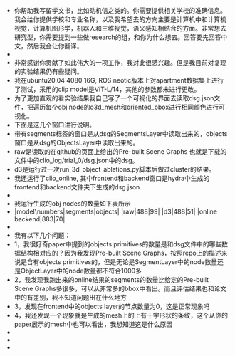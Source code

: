 - 你帮助我写留学文书，比如动机信之类的。你需要提供相关学校的准确信息。我会给你提供学校和专业名称，以及我希望去的方向主要是计算机中和计算机视觉，计算机图形学，机器人和三维视觉，语义感知相结合的方面。非常想去研究型，你需要提到一些做research的组，和你为什么想去。回答要先回答中文，然后我会让你翻译。
-
- 非常感谢你贡献了如此伟大的一项工作，我对此很感兴趣。但是我目前对复现的实验结果仍有些疑问。
- 我在ubuntu20.04 4080 16G, ROS neotic版本上对apartment数据集上进行了测试，采用的clip model是ViT-L/14，其他的参数都未进行更改。
- 为了更加直观的看实验结果我自己写了一个可视化的界面去读取dsg.json文件，把遍历每个obj node的o3d_mesh和oriented_bbox进行相同颜色进行可视化。
- 下面是这几个窗口进行说明。
- 带有segments标签的窗口是从dsg的SegmentsLayer中读取出来的，objects窗口是从dsg的ObjectsLayer中读取出来的。
- raw是读取的在github的页面上给出的Pre-built Scene Graphs 也就是下载的文件中的clio_log/trial_0/dsg.json中的dsg。
- d3是运行过一次run_3d_object_ablations.py脚本后做过cluster的结果。
- 我还运行了clio_online, 其中frontend和backend窗口是hydra中生成的frontend和backend文件夹下生成的dsg.json
-
- 我运行生成的obj nodes的数量如下表所示
- |model\\numbers|segments|objects|
  |raw|488|99|
  |d3|488|51|
  |online backend|883|70|
-
- 我有以下几个问题：
- 1，我很好奇paper中提到的objects primitives的数量是和dsg文件中的哪些数据结构相对应的？因为我发现Pre-built Scene Graphs，按照repo上的描述来说是含有objects primitives的，但是无论是SegmentLayer中的node数量还是ObjectLayer中的node数量都不符合1000多
- 2，我发现我跑出来的online结果的segments的数量比给定的Pre-built Scene Graphs多很多，可以从非常多的bbox中看出。而且评估结果也和论文中的有差别，我不知道问题出在什么地方
- 3，发现在frontend中的objects layer的节点数量为0，这是正常现象吗
- 4，我还发现一个现象就是生成的mesh上的上有十字形状的条纹，这个从你的paper展示的mesh中也可以看出，我想知道这是什么原因
-
-
-